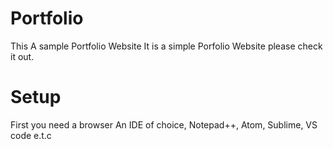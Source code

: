 # Portfolio
This A sample Portfolio Website
It is a simple Porfolio Website please check it out.
# Setup
First you need a browser
An IDE of choice, Notepad++, Atom, Sublime, VS code e.t.c
